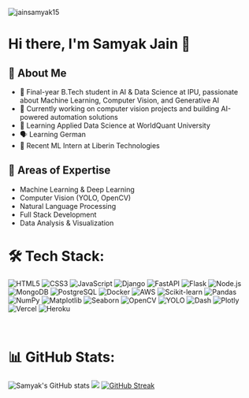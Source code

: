 <p align="left"> <img src="https://komarev.com/ghpvc/?username=jainsamyak15&color=green" alt="jainsamyak15" /> </p>

# Hi there, I'm Samyak Jain 👋

## 💫 About Me
- 🤖 Final-year B.Tech student in AI & Data Science at IPU, passionate about Machine Learning, Computer Vision, and Generative AI
- 🎯 Currently working on computer vision projects and building AI-powered automation solutions
- 🌱 Learning Applied Data Science at WorldQuant University
- 🗣️ Learning German
- 💼 Recent ML Intern at Liberin Technologies

## 🎯 Areas of Expertise
- Machine Learning & Deep Learning
- Computer Vision (YOLO, OpenCV)
- Natural Language Processing
- Full Stack Development
- Data Analysis & Visualization
  
# 🛠 Tech Stack:

![HTML5](https://img.shields.io/badge/HTML5-E34F26?style=for-the-badge&logo=html5&logoColor=white)
![CSS3](https://img.shields.io/badge/CSS3-1572B6?style=for-the-badge&logo=css3&logoColor=white)
![JavaScript](https://img.shields.io/badge/JavaScript-323330?style=for-the-badge&logo=javascript&logoColor=F7DF1E)
![Django](https://img.shields.io/badge/Django-092E20?style=for-the-badge&logo=django&logoColor=white)
![FastAPI](https://img.shields.io/badge/FastAPI-005571?style=for-the-badge&logo=fastapi&logoColor=white)
![Flask](https://img.shields.io/badge/Flask-000000?style=for-the-badge&logo=flask&logoColor=white)
![Node.js](https://img.shields.io/badge/Node.js-43853D?style=for-the-badge&logo=node.js&logoColor=white)
![MongoDB](https://img.shields.io/badge/MongoDB-4EA94B?style=for-the-badge&logo=mongodb&logoColor=white)
![PostgreSQL](https://img.shields.io/badge/PostgreSQL-316192?style=for-the-badge&logo=postgresql&logoColor=white)
![Docker](https://img.shields.io/badge/Docker-2496ED?style=for-the-badge&logo=docker&logoColor=white)
![AWS](https://img.shields.io/badge/AWS-232F3E?style=for-the-badge&logo=amazon-aws&logoColor=white)
![Scikit-learn](https://img.shields.io/badge/scikit--learn-F7931E?style=for-the-badge&logo=scikit-learn&logoColor=white)
![Pandas](https://img.shields.io/badge/pandas-150458?style=for-the-badge&logo=pandas&logoColor=white)
![NumPy](https://img.shields.io/badge/numpy-013243?style=for-the-badge&logo=numpy&logoColor=white)
![Matplotlib](https://img.shields.io/badge/Matplotlib-11557C?style=for-the-badge&logo=matplotlib&logoColor=white)
![Seaborn](https://img.shields.io/badge/Seaborn-3776AB?style=for-the-badge&logoColor=white)
![OpenCV](https://img.shields.io/badge/OpenCV-5C3EE8?style=for-the-badge&logo=opencv&logoColor=white)
![YOLO](https://img.shields.io/badge/YOLO-00FFFF?style=for-the-badge&logo=yolo&logoColor=black)
![Dash](https://img.shields.io/badge/Dash-000000?style=for-the-badge&logo=dash&logoColor=white)
![Plotly](https://img.shields.io/badge/Plotly-3F4F75?style=for-the-badge&logo=plotly&logoColor=white)
![Vercel](https://img.shields.io/badge/Vercel-000000?style=for-the-badge&logo=vercel&logoColor=white)
![Heroku](https://img.shields.io/badge/Heroku-430098?style=for-the-badge&logo=heroku&logoColor=white)



<br>

# 📊 GitHub Stats:
![Samyak's GitHub stats](https://github-readme-stats.vercel.app/api?username=jainsamyak15&show_icons=true&theme=vision-friendly-dark&include_all_commits=true&count_private=true)
![](https://github-readme-stats.vercel.app/api/top-langs/?username=jainsamyak15&theme=vision-friendly-dark&hide_border=false&include_all_commits=true&count_private=true&layout=compact)
[![GitHub Streak](http://github-readme-streak-stats.herokuapp.com?user=jainsamyak15&theme=dark&background=000000)](https://git.io/streak-stats)


<br>


<!--
**jainsamyak15/jainsamyak15** is a ✨ _special_ ✨ repository because its `README.md` (this file) appears on your GitHub profile.
-->
